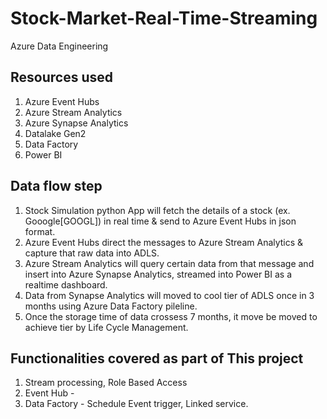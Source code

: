 # Stock-Market-Real-Time-Streaming
Azure Data Engineering


## Resources used 
1. Azure Event Hubs
2. Azure Stream Analytics
3. Azure Synapse Analytics
4. Datalake Gen2
5. Data Factory
6. Power BI  


## Data flow step
1. Stock Simulation python App will fetch the details of a stock (ex. Gooogle[GOOGL]) in real time & send to Azure Event Hubs in json format.
2. Azure Event Hubs direct the messages to Azure Stream Analytics & capture that raw data into ADLS.
3. Azure Stream Analytics will query certain data from that message and insert into Azure Synapse Analytics, streamed into Power BI as a realtime dashboard.
4. Data from Synapse Analytics will moved to cool tier of ADLS once in 3 months using Azure Data Factory pileline.
5. Once the storage time of data crossess 7 months, it move be moved to achieve tier by Life Cycle Management.


## Functionalities covered as part of This project
1. Stream processing, Role Based Access
2. Event Hub - 
3. Data Factory - Schedule Event trigger, Linked service.
